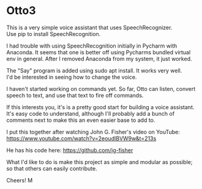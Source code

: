 # Otto3
This is a very simple voice assistant that uses SpeechRecognizer.  
Use pip to install SpeechRecognition. 

I had trouble with using SpeechRecognition initially in Pycharm with Anaconda.  It
seems that one is better off using Pycharms bundled virtual env in general.
After I removed Anaconda from my system, it just worked.  

The "Say" program is added using sudo apt install.  It works very well.  
I'd be interested in seeing how to change the voice.

I haven't started working on commands yet.  So far, Otto can 
listen, convert speech to text, and use that text to fire off commands.

If this interests you, it's is a pretty good start for building a voice assistant.  
It's easy code to understand, although I'll probably add a bunch of comments next to make 
this an even easier base to add to.

I put this together after watching John G. Fisher's video on YouTube: 
https://www.youtube.com/watch?v=2eoudIBVW9w&t=213s

He has his code here:  https://github.com/jg-fisher

What I'd like to do is make this project as simple and modular as possible; so that 
others can easily contribute.   

Cheers!
M
